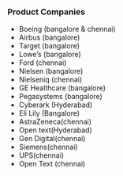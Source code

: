 ### Product Companies

- Boeing (bangalore & chennai)
- Airbus (bangalore)
- Target (bangalore)
- Lowe’s (bangalore)
- Ford (chennai)
- Nielsen (bangalore)
- Nielseniq (chennai)
- GE Healthcare (bangalore)
- Pegasystems (bangalore)
- Cyberark (Hyderabad)
- Eli Lily (Bangalore)
- AstraZeneca(chennai)
- Open text(Hyderabad)
- Gen Digital(chennai)
- Siemens(chennai)
- UPS(chennai)
- Open Text (chennai)